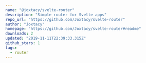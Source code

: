 ```yaml
---
name: "@joxtacy/svelte-router"
description: "Simple router for Svelte apps"
repo_url: "https://github.com/Joxtacy/svelte-router"
author: "Joxtacy"
homepage: "https://github.com/Joxtacy/svelte-router#readme"
downloads: 2
updated: "2019-11-11T22:39:33.315Z"
github_stars: 1
tags: 
  - router
---
```

